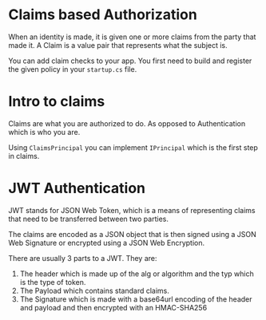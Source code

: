 
# Claims based Authorization

When an identity is made, it is given one or more claims from the party that made it. A Claim is a value pair that represents what the subject is. 

You can add claim checks to your app. You first need to build and register the given policy in your ```startup.cs``` file. 


# Intro to claims

Claims are what you are authorized to do. As opposed to Authentication which is who you are. 

Using ```ClaimsPrincipal``` you can implement ```IPrincipal``` which is the first step in claims. 


# JWT Authentication 

JWT stands for JSON Web Token, which is a means of representing claims that need to be transferred between two parties. 

The claims are encoded as a JSON object that is then signed using a JSON Web Signature or encrypted using a JSON Web Encryption. 

There are usually 3 parts to a JWT. They are:
1. The header which is made up of the alg or algorithm and the typ which is the type of token.
2. The Payload which contains standard claims.
3. The Signature which is made with a base64url encoding of the header and payload and then encrypted with an HMAC-SHA256

